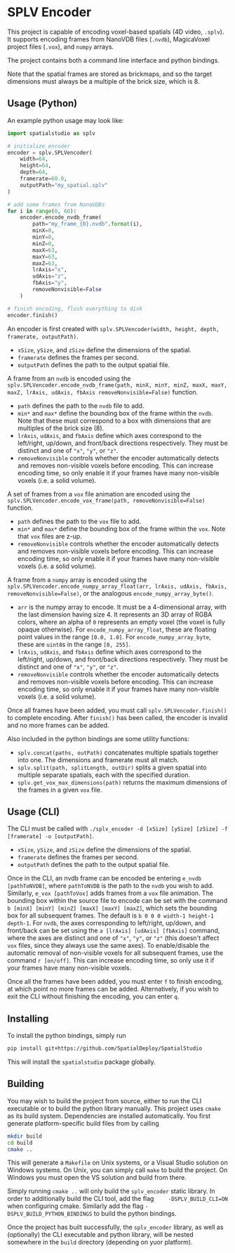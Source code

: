 # SPLV Encoder
This project is capable of encoding voxel-based spatials (4D video, `.splv`). It supports encoding frames from NanoVDB files (`.nvdb`), MagicaVoxel project files (`.vox`), and `numpy` arrays.

The project contains both a command line interface and python bindings.

Note that the spatial frames are stored as brickmaps, and so the target dimensions must always be a multiple of the brick size, which is 8.

## Usage (Python)
An example python usage may look like:
```python
import spatialstudio as splv

# initialize encoder
encoder = splv.SPLVencoder(
	width=64,
	height=64,
	depth=64,
	framerate=60.0,
	outputPath="my_spatial.splv"
)

# add some frames from NanoVDBs
for i in range(0, 60):
	encoder.encode_nvdb_frame(
		path="my_frame_{0}.nvdb".format(i),
		minX=0,
		minY=0,
		minZ=0,
		maxX=63,
		maxY=63,
		maxZ=63,
		lrAxis="x",
		udAxis="z",
		fbAxis="y",
		removeNonvisible=False
	)

# finish encoding, flush everything to disk
encoder.finish()
```

An encoder is first created with `splv.SPLVencoder(width, height, depth, framerate, outputPath)`. 
- `xSize`, `ySize`, and `zSize` define the dimensions of the spatial. 
- `framerate` defines the frames per second. 
- `outputPath` defines the path to the output spatial file.

A frame from an `nvdb` is encoded using the `splv.SPLVencoder.encode_nvdb_frame(path, minX, minY, minZ, maxX, maxY, maxZ, lrAxis, udAxis, fbAxis removeNonvisible=False)` function. 
- `path` defines the path to the `nvdb` file to add. 
- `min*` and `max*` define the bounding box of the frame within the `nvdb`. Note that these must correspond to a box with dimensions that are multiples of the brick size (8).
- `lrAxis`, `udAxis`, and `fbAxis` define which axes correspond to the left/right, up/down, and front/back directions respectively. They must be distinct and one of `"x"`, `"y"`, or `"z"`.
- `removeNonvisible` controls whether the encoder automatically detects and removes non-visible voxels before encoding. This can increase encoding time, so only enable it if your frames have many non-visible voxels (i.e. a solid volume).

A set of frames from a `vox` file animation are encoded using the `splv.SPLVencoder.encode_vox_frame(path, removeNonvisible=False)` function.
- `path` defines the path to the `vox` file to add.
- `min*` and `max*` define the bounding box of the frame within the `vox`. Note that `vox` files are z-up.
- `removeNonvisible` controls whether the encoder automatically detects and removes non-visible voxels before encoding. This can increase encoding time, so only enable it if your frames have many non-visible voxels (i.e. a solid volume).

A frame from a `numpy` array is encoded using the `splv.SPLVencoder.encode_numpy_array_float(arr, lrAxis, udAxis, fbAxis, removeNonvisible=False)`, or the analogous `encode_numpy_array_byte()`.
- `arr` is the numpy array to encode. It must be a 4-dimensional array, with the last dimension having size 4. It represents an 3D array of RGBA colors, where an alpha of `0` represents an empty voxel (the voxel is fully opaque otherwise). For `encode_numpy_array_float`, these are floating point values in the range `[0.0, 1.0]`. For `encode_numpy_array_byte`, these are `uint8`s in the range `[0, 255]`.
- `lrAxis`, `udAxis`, and `fbAxis` define which axes correspond to the left/right, up/down, and front/back directions respectively. They must be distinct and one of `"x"`, `"y"`, or `"z"`.
- `removeNonvisible` controls whether the encoder automatically detects and removes non-visible voxels before encoding. This can increase encoding time, so only enable it if your frames have many non-visible voxels (i.e. a solid volume).

Once all frames have been added, you must call `splv.SPLVencoder.finish()` to complete encoding. After `finish()` has been called, the encoder is invalid and no more frames can be added.

Also included in the python bindings are some utility functions:
- `splv.concat(paths, outPath)` concatenates multiple spatials together into one. The dimensions and framerate must all match.
- `splv.split(path, splitLength, outDir)` splits a given spatial into multiple separate spatials, each with the specified duration.
- `splv.get_vox_max_dimensions(path)` returns the maximum dimensions of the frames in a given `vox` file.

## Usage (CLI)
The CLI must be called with `./splv_encoder -d [xSize] [ySize] [zSize] -f [framerate] -o [outputPath]`. 
- `xSize`, `ySize`, and `zSize` define the dimensions of the spatial.
- `framerate` defines the frames per second. 
- `outputPath` defines the path to the output spatial file.

Once in the CLI, an nvdb frame can be encoded be entering `e_nvdb [pathToNVDB]`, where `pathToNVDB` is the path to the `nvdb` you wish to add. Similarly, `e_vox [pathToVox]` adds frames from a `vox` file animation. The bounding box within the source file to encode can be set with the command `b [minX] [minY] [minZ] [maxX] [maxY] [maxZ]`, which sets the bounding box for all subsequent frames. The default is `b 0 0 0 width-1 height-1 depth-1`. For `nvdb`, the axes corresponding to left/right, up/down, and front/back can be set using the `a [lrAxis] [udAxis] [fbAxis]` command, where the axes are distinct and one of `"x"`, `"y"`, or `"z"` (this doesn't affect `vox` files, since they always use the same axes). To enable/disable the automatic removal of non-visible voxels for all subsequent frames, use the command `r [on/off]`. This can increase encoding time, so only use it if your frames have many non-visible voxels.

Once all the frames have been added, you must enter `f` to finish encoding, at which point no more frames can be added. Alternatively, if you wish to exit the CLI without finishing the encoding, you can enter `q`.

## Installing
To install the python bindings, simply run
```bash
pip install git+https://github.com/SpatialDeploy/SpatialStudio
```
This will install the `spatialstudio` package globally.

## Building
You may wish to build the project from source, either to run the CLI executable or to build the python library manually. This project uses `cmake` as its build system. Dependencies are installed automatically. You first generate platform-specific build files from by calling
```bash
mkdir build
cd build
cmake ..
```
This will generate a `Makefile` on Unix systems, or a Visual Studio solution on Windows systems. On Unix, you can simply call `make` to build the project. On Windows you must open the VS solution and build from there.

Simply running `cmake ..` will only build the `splv_encoder` static library. In order to additionally build the CLI tool, add the flag `	-DSPLV_BUILD_CLI=ON` when configuring cmake. Similarly add the flag `-DSPLV_BUILD_PYTHON_BINDINGS` to build the python bindings.

Once the project has built successfully, the `splv_encoder` library, as well as (optionally) the CLI executable and python library, will be nested somewhere in the `build` directory (depending on yuor platform).